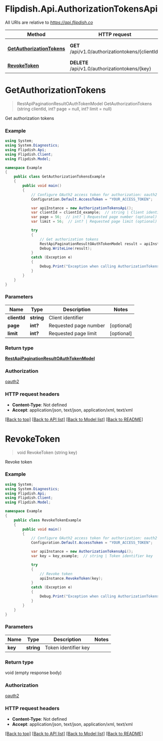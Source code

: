 # Flipdish.Api.AuthorizationTokensApi

All URIs are relative to *https://api.flipdish.co*

Method | HTTP request | Description
------------- | ------------- | -------------
[**GetAuthorizationTokens**](AuthorizationTokensApi.md#getauthorizationtokens) | **GET** /api/v1.0/authorizationtokens/{clientId} | Get authorization tokens
[**RevokeToken**](AuthorizationTokensApi.md#revoketoken) | **DELETE** /api/v1.0/authorizationtokens/{key} | Revoke token


<a name="getauthorizationtokens"></a>
# **GetAuthorizationTokens**
> RestApiPaginationResultOAuthTokenModel GetAuthorizationTokens (string clientId, int? page = null, int? limit = null)

Get authorization tokens



### Example
```csharp
using System;
using System.Diagnostics;
using Flipdish.Api;
using Flipdish.Client;
using Flipdish.Model;

namespace Example
{
    public class GetAuthorizationTokensExample
    {
        public void main()
        {
            // Configure OAuth2 access token for authorization: oauth2
            Configuration.Default.AccessToken = "YOUR_ACCESS_TOKEN";

            var apiInstance = new AuthorizationTokensApi();
            var clientId = clientId_example;  // string | Client identifier
            var page = 56;  // int? | Requested page number (optional) 
            var limit = 56;  // int? | Requested page limit (optional) 

            try
            {
                // Get authorization tokens
                RestApiPaginationResultOAuthTokenModel result = apiInstance.GetAuthorizationTokens(clientId, page, limit);
                Debug.WriteLine(result);
            }
            catch (Exception e)
            {
                Debug.Print("Exception when calling AuthorizationTokensApi.GetAuthorizationTokens: " + e.Message );
            }
        }
    }
}
```

### Parameters

Name | Type | Description  | Notes
------------- | ------------- | ------------- | -------------
 **clientId** | **string**| Client identifier | 
 **page** | **int?**| Requested page number | [optional] 
 **limit** | **int?**| Requested page limit | [optional] 

### Return type

[**RestApiPaginationResultOAuthTokenModel**](RestApiPaginationResultOAuthTokenModel.md)

### Authorization

[oauth2](../README.md#oauth2)

### HTTP request headers

 - **Content-Type**: Not defined
 - **Accept**: application/json, text/json, application/xml, text/xml

[[Back to top]](#) [[Back to API list]](../README.md#documentation-for-api-endpoints) [[Back to Model list]](../README.md#documentation-for-models) [[Back to README]](../README.md)

<a name="revoketoken"></a>
# **RevokeToken**
> void RevokeToken (string key)

Revoke token

### Example
```csharp
using System;
using System.Diagnostics;
using Flipdish.Api;
using Flipdish.Client;
using Flipdish.Model;

namespace Example
{
    public class RevokeTokenExample
    {
        public void main()
        {
            // Configure OAuth2 access token for authorization: oauth2
            Configuration.Default.AccessToken = "YOUR_ACCESS_TOKEN";

            var apiInstance = new AuthorizationTokensApi();
            var key = key_example;  // string | Token identifier key

            try
            {
                // Revoke token
                apiInstance.RevokeToken(key);
            }
            catch (Exception e)
            {
                Debug.Print("Exception when calling AuthorizationTokensApi.RevokeToken: " + e.Message );
            }
        }
    }
}
```

### Parameters

Name | Type | Description  | Notes
------------- | ------------- | ------------- | -------------
 **key** | **string**| Token identifier key | 

### Return type

void (empty response body)

### Authorization

[oauth2](../README.md#oauth2)

### HTTP request headers

 - **Content-Type**: Not defined
 - **Accept**: application/json, text/json, application/xml, text/xml

[[Back to top]](#) [[Back to API list]](../README.md#documentation-for-api-endpoints) [[Back to Model list]](../README.md#documentation-for-models) [[Back to README]](../README.md)

